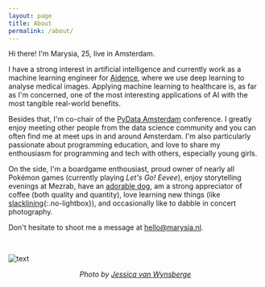 ```yaml
---
layout: page
title: About
permalink: /about/
---
```


Hi there! I'm Marysia, 25, live in Amsterdam. 

I have a strong interest in artificial intelligence and currently work as a machine learning engineer for [Aidence](http://www.aidence.com), where we use deep learning to analyse medical images. Applying machine learning to healthcare is, as far as I'm concerned, one of the most interesting applications of AI with the most tangible real-world benefits. 

Besides that, I'm co-chair of the [PyData Amsterdam](http://pydata.org/amsterdam2019/) conference. I greatly enjoy meeting other people from the data science community and you can often find me at meet ups in and around Amsterdam. I'm also particularly passionate about programming education, and love to share my enthousiasm for programming and tech with others, especially young girls. 

<!---
Although I work in medical image analysis, during my studies I particularly enjoyed working on projects related to learning analytics, logic, fair division and resource allocation, voting systems and invariance/equivariance in convolutional neural networks. I also still eagerly read anything about  natural language processing, multi-agent systems, reinforcement learning, neuroscience, language philosophy and education. I'm particularly passionate about programming education, as I love to share my enthousiasm for programming and tech with others, especially girls. 
-->

On the side, I'm a boardgame enthousiast, proud owner of nearly all Pokémon games (currently playing _Let's Go! Eevee_), enjoy storytelling evenings at Mezrab, have an [adorable dog](../assets/ender.jpg), am a strong appreciator of coffee (both quality and quantity), love learning new things (like [slacklining](https://www.youtube.com/watch?v=NDlFf4WDBTk){:.no-lightbox}), and occasionally like to dabble in concert photography. 

Don't hesitate to shoot me a message at [hello@marysia.nl](mailto:hello@marysia.nl). 

<br> 

![text](../assets/vhto-marysia.jpg)
<div align="center"><i> Photo by <a href="https://500px.com/ringtailmaki">Jessica van Wynsberge</a><i><div>
